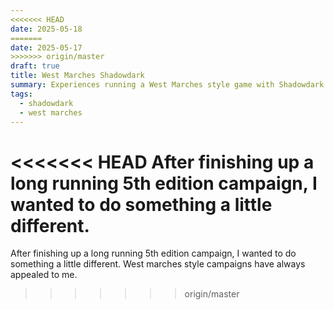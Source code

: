 ```yaml
---
<<<<<<< HEAD
date: 2025-05-18
=======
date: 2025-05-17
>>>>>>> origin/master
draft: true
title: West Marches Shadowdark
summary: Experiences running a West Marches style game with Shadowdark.
tags:
  - shadowdark
  - west marches
---
```

<<<<<<< HEAD
After finishing up a long running 5th edition campaign, I wanted to do something a little different.
=======
After finishing up a long running 5th edition campaign, I wanted to do something a little different. West marches style campaigns have always appealed to me.
>>>>>>> origin/master
